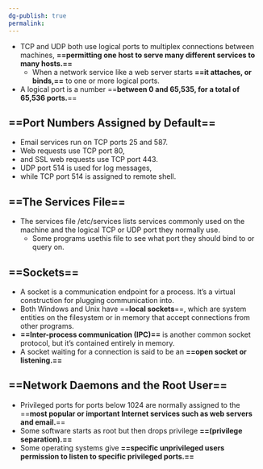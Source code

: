 ```yaml
---
dg-publish: true
permalink:
---
```







- TCP and UDP both use logical ports to multiplex connections between machines, **==permitting one host to serve many different services to many hosts.==**
    - When a network service like a web server starts **==it attaches, or binds,==** to one or more logical ports.
- A logical port is a number ==**between 0 and 65,535, for a total of 65,536 ports.**==

## ==Port Numbers Assigned by Default==

- Email services run on TCP ports 25 and 587.
- Web requests use TCP port 80,
- and SSL web requests use TCP port 443.
- UDP port 514 is used for log messages,
- while TCP port 514 is assigned to remote shell.

## ==The Services File==

- The services file /etc/services lists services commonly used on the machine and the logical TCP or UDP port they normally use.
    - Some programs usethis file to see what port they should bind to or query on.

## ==Sockets==

- A socket is a communication endpoint for a process. It’s a virtual construction for plugging communication into.
- Both Windows and Unix have ==**local sockets**==, which are system entities on the filesystem or in memory that accept connections from other programs.
- **==Inter-process communication (IPC)==** is another common socket protocol, but it’s contained entirely in memory.
- A socket waiting for a connection is said to be an **==open socket or listening.==**

## ==Network Daemons and the Root User==

- Privileged ports for ports below 1024 are normally assigned to the ==**most popular or important Internet services such as web servers and email.**==
- Some software starts as root but then drops privilege **==(privilege separation).==**
- Some operating systems give **==specific unprivileged users permission to listen to specific privileged ports.==**